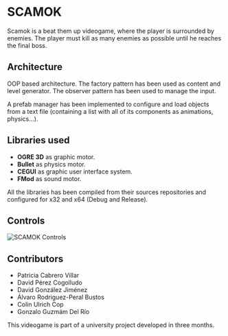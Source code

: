 # SCAMOK

Scamok is a beat them up videogame, where the player is surrounded by enemies. The player must kill as many enemies as possible until he reaches the final boss.


## Architecture
OOP based architecture. The factory pattern has been used as content and level generator. The observer pattern has been used to manage the input. 

A prefab manager has been implemented to configure and load objects from a text file (containing a list with all of its components as animations, physics...).

## Libraries used

- **OGRE 3D** as graphic motor.
- **Bullet** as physics motor.
- **CEGUI** as graphic user interface system.
- **FMod** as sound motor.

All the libraries has been compiled from their sources repositories and configured for x32 and x64 (Debug and Release).

## Controls
![SCAMOK Controls](/SCAMOK/Media/GUI/imagesets/Controles.png?raw=true " ")


## Contributors
  - Patricia Cabrero Villar
  - David Pérez Cogolludo
  - David González Jiménez
  - Álvaro Rodriguez-Peral Bustos
  - Colin Ulrich Cop
  - Gonzalo Guzmám Del Río

This videogame is part of a university project developed in three months.
